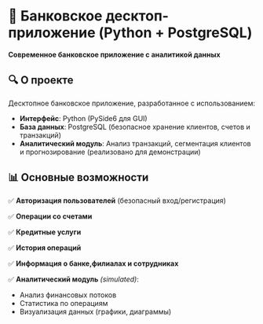 # 🏦 Банковское десктоп-приложение (Python + PostgreSQL)

**Современное банковское приложение с аналитикой данных**  

## 🔍 **О проекте**  
Десктопное банковское приложение, разработанное с использованием:
- **Интерфейс**: Python (PySide6 для GUI)
- **База данных**: PostgreSQL (безопасное хранение клиентов, счетов и транзакций)
- **Аналитический модуль**: Анализ транзакций, сегментация клиентов и прогнозирование (реализовано для демонстрации)  

## 📊 **Основные возможности**  
✅ **Авторизация пользователей** (безопасный вход/регистрация) 

✅ **Операции со счетами** 

✅ **Кредитные услуги** 

✅ **История операций** 

✅ **Информация о банке,филиалах и сотрудниках** 

✅ **Аналитический модуль** *(simulated)*:  
   - Анализ финансовых потоков
   - Статистика по операциям  
   - Визуализация данных (графики, диаграммы)
